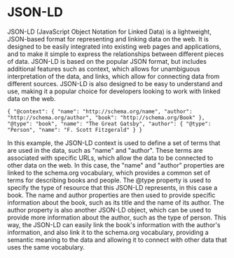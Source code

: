 # JSON-LD
JSON-LD (JavaScript Object Notation for Linked Data) is a lightweight, JSON-based format for representing and linking data on the web. 
It is designed to be easily integrated into existing web pages and applications, and to make it simple to express the relationships between different pieces of data. 
JSON-LD is based on the popular JSON format, but includes additional features such as context, which allows for unambiguous interpretation of the data, and links, which allow for connecting data from different sources. 
JSON-LD is also designed to be easy to understand and use, making it a popular choice for developers looking to work with linked data on the web.

``
{
    "@context": {
        "name": "http://schema.org/name",
        "author": "http://schema.org/author",
        "book": "http://schema.org/Book"
    },
    "@type": "book",
    "name": "The Great Gatsby",
    "author": {
        "@type": "Person",
        "name": "F. Scott Fitzgerald"
    }
}
``

In this example, the JSON-LD context is used to define a set of terms that are used in the data, such as "name" and "author". These terms are associated with specific URLs, which allow the data to be connected to other data on the web. In this case, the "name" and "author" properties are linked to the schema.org vocabulary, which provides a common set of terms for describing books and people.
The @type property is used to specify the type of resource that this JSON-LD represents, in this case a book. The name and author properties are then used to provide specific information about the book, such as its title and the name of its author. The author property is also another JSON-LD object, which can be used to provide more information about the author, such as the type of person.
This way, the JSON-LD can easily link the book's information with the author's information, and also link it to the schema.org vocabulary, providing a semantic meaning to the data and allowing it to connect with other data that uses the same vocabulary.
